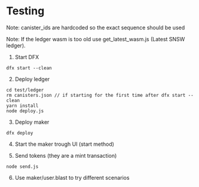 # Testing

Note: canister_ids are hardcoded so the exact sequence should be used

Note: If the ledger wasm is too old use get_latest_wasm.js (Latest SNSW ledger).

1) Start DFX
```
dfx start --clean
```

2) Deploy ledger 

```
cd test/ledger
rm canisters.json // if starting for the first time after dfx start --clean
yarn install
node deploy.js
```

3) Deploy maker
```
dfx deploy
```

4) Start the maker trough UI (start method)

5) Send tokens (they are a mint transaction)
```
node send.js
```

6) Use maker/user.blast to try different scenarios